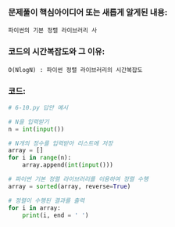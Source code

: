 ### 문제풀이 핵심아이디어 또는 새롭게 알게된 내용: 
    파이썬의 기본 정렬 라이브러리 사
    
    
### 코드의 시간복잡도와 그 이유:
    O(NlogN) : 파이썬 정렬 라이브러리의 시간복잡도
    
### 코드:
```python
# 6-10.py 답안 예시

# N을 입력받기
n = int(input())

# N개의 정수를 입력받아 리스트에 저장
array = []
for i in range(n):
    array.append(int(input()))

# 파이썬 기본 정렬 라이브러리를 이용하여 정렬 수행
array = sorted(array, reverse=True)

# 정렬이 수행된 결과를 출력
for i in array:
    print(i, end = ' ')
```
